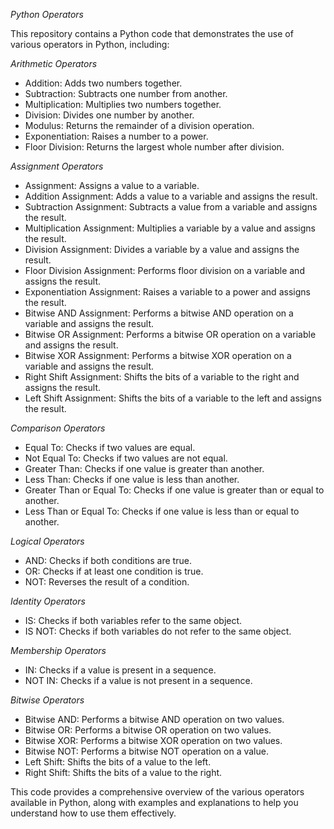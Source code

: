 *Python Operators*

This repository contains a Python code that demonstrates the use of various operators in Python, including:

*Arithmetic Operators*
- Addition: Adds two numbers together.
- Subtraction: Subtracts one number from another.
- Multiplication: Multiplies two numbers together.
- Division: Divides one number by another.
- Modulus: Returns the remainder of a division operation.
- Exponentiation: Raises a number to a power.
- Floor Division: Returns the largest whole number after division.

*Assignment Operators*
- Assignment: Assigns a value to a variable.
- Addition Assignment: Adds a value to a variable and assigns the result.
- Subtraction Assignment: Subtracts a value from a variable and assigns the result.
- Multiplication Assignment: Multiplies a variable by a value and assigns the result.
- Division Assignment: Divides a variable by a value and assigns the result.
- Floor Division Assignment: Performs floor division on a variable and assigns the result.
- Exponentiation Assignment: Raises a variable to a power and assigns the result.
- Bitwise AND Assignment: Performs a bitwise AND operation on a variable and assigns the result.
- Bitwise OR Assignment: Performs a bitwise OR operation on a variable and assigns the result.
- Bitwise XOR Assignment: Performs a bitwise XOR operation on a variable and assigns the result.
- Right Shift Assignment: Shifts the bits of a variable to the right and assigns the result.
- Left Shift Assignment: Shifts the bits of a variable to the left and assigns the result.

*Comparison Operators*
- Equal To: Checks if two values are equal.
- Not Equal To: Checks if two values are not equal.
- Greater Than: Checks if one value is greater than another.
- Less Than: Checks if one value is less than another.
- Greater Than or Equal To: Checks if one value is greater than or equal to another.
- Less Than or Equal To: Checks if one value is less than or equal to another.

*Logical Operators*
- AND: Checks if both conditions are true.
- OR: Checks if at least one condition is true.
- NOT: Reverses the result of a condition.

*Identity Operators*
- IS: Checks if both variables refer to the same object.
- IS NOT: Checks if both variables do not refer to the same object.

*Membership Operators*
- IN: Checks if a value is present in a sequence.
- NOT IN: Checks if a value is not present in a sequence.

*Bitwise Operators*
- Bitwise AND: Performs a bitwise AND operation on two values.
- Bitwise OR: Performs a bitwise OR operation on two values.
- Bitwise XOR: Performs a bitwise XOR operation on two values.
- Bitwise NOT: Performs a bitwise NOT operation on a value.
- Left Shift: Shifts the bits of a value to the left.
- Right Shift: Shifts the bits of a value to the right.

This code provides a comprehensive overview of the various operators available in Python, along with examples and explanations to help you understand how to use them effectively.
